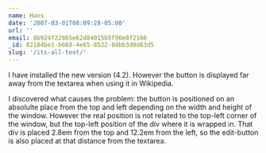 ```yaml
---
name: Hans
date: '2007-03-01T08:09:28-05:00'
url: ''
email: 8b924f22865e62d84015b5f96e8f2166
_id: 82184be1-b668-4e65-8522-84bb3d0d63d5
slug: '/its-all-text/'
---
```


I have installed the new version (4.2). However the button is displayed far
away from the textarea when using it in Wikipedia.

I discovered what causes the problem: the button is positioned on an absolulte
place from the top and left depending on the width and height of the window.
However the real position is not related to the top-left corner of the window,
but the top-left position of the div where it is wrapped in. That div is
placed 2.8em from the top and 12.2em from the left, so the edit-button is also
placed at that distance from the textarea.
